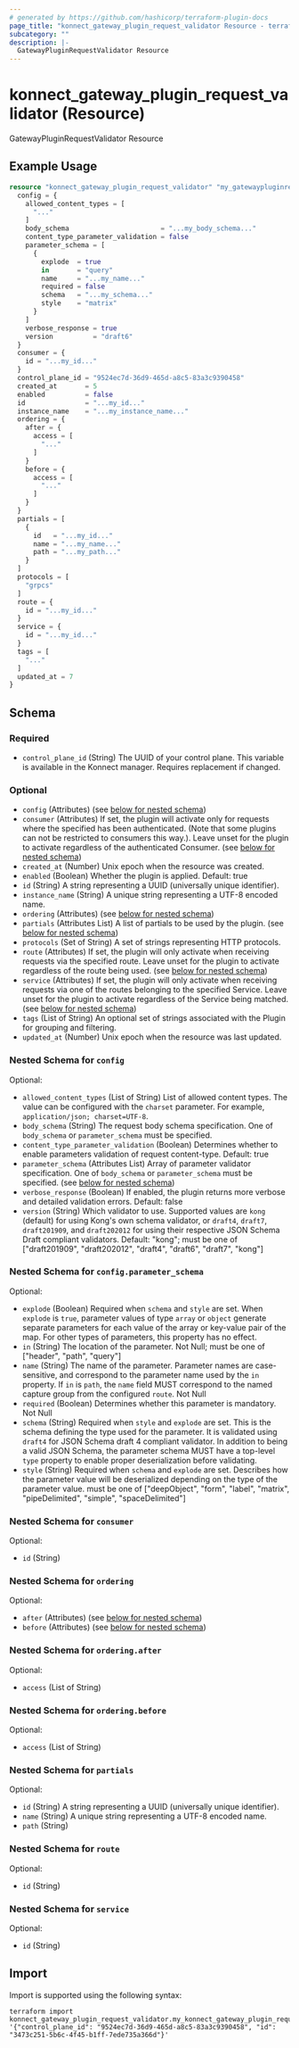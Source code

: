```yaml
---
# generated by https://github.com/hashicorp/terraform-plugin-docs
page_title: "konnect_gateway_plugin_request_validator Resource - terraform-provider-konnect"
subcategory: ""
description: |-
  GatewayPluginRequestValidator Resource
---
```


# konnect_gateway_plugin_request_validator (Resource)

GatewayPluginRequestValidator Resource

## Example Usage

```terraform
resource "konnect_gateway_plugin_request_validator" "my_gatewaypluginrequestvalidator" {
  config = {
    allowed_content_types = [
      "..."
    ]
    body_schema                       = "...my_body_schema..."
    content_type_parameter_validation = false
    parameter_schema = [
      {
        explode  = true
        in       = "query"
        name     = "...my_name..."
        required = false
        schema   = "...my_schema..."
        style    = "matrix"
      }
    ]
    verbose_response = true
    version          = "draft6"
  }
  consumer = {
    id = "...my_id..."
  }
  control_plane_id = "9524ec7d-36d9-465d-a8c5-83a3c9390458"
  created_at       = 5
  enabled          = false
  id               = "...my_id..."
  instance_name    = "...my_instance_name..."
  ordering = {
    after = {
      access = [
        "..."
      ]
    }
    before = {
      access = [
        "..."
      ]
    }
  }
  partials = [
    {
      id   = "...my_id..."
      name = "...my_name..."
      path = "...my_path..."
    }
  ]
  protocols = [
    "grpcs"
  ]
  route = {
    id = "...my_id..."
  }
  service = {
    id = "...my_id..."
  }
  tags = [
    "..."
  ]
  updated_at = 7
}
```

<!-- schema generated by tfplugindocs -->
## Schema

### Required

- `control_plane_id` (String) The UUID of your control plane. This variable is available in the Konnect manager. Requires replacement if changed.

### Optional

- `config` (Attributes) (see [below for nested schema](#nestedatt--config))
- `consumer` (Attributes) If set, the plugin will activate only for requests where the specified has been authenticated. (Note that some plugins can not be restricted to consumers this way.). Leave unset for the plugin to activate regardless of the authenticated Consumer. (see [below for nested schema](#nestedatt--consumer))
- `created_at` (Number) Unix epoch when the resource was created.
- `enabled` (Boolean) Whether the plugin is applied. Default: true
- `id` (String) A string representing a UUID (universally unique identifier).
- `instance_name` (String) A unique string representing a UTF-8 encoded name.
- `ordering` (Attributes) (see [below for nested schema](#nestedatt--ordering))
- `partials` (Attributes List) A list of partials to be used by the plugin. (see [below for nested schema](#nestedatt--partials))
- `protocols` (Set of String) A set of strings representing HTTP protocols.
- `route` (Attributes) If set, the plugin will only activate when receiving requests via the specified route. Leave unset for the plugin to activate regardless of the route being used. (see [below for nested schema](#nestedatt--route))
- `service` (Attributes) If set, the plugin will only activate when receiving requests via one of the routes belonging to the specified Service. Leave unset for the plugin to activate regardless of the Service being matched. (see [below for nested schema](#nestedatt--service))
- `tags` (List of String) An optional set of strings associated with the Plugin for grouping and filtering.
- `updated_at` (Number) Unix epoch when the resource was last updated.

<a id="nestedatt--config"></a>
### Nested Schema for `config`

Optional:

- `allowed_content_types` (List of String) List of allowed content types. The value can be configured with the `charset` parameter. For example, `application/json; charset=UTF-8`.
- `body_schema` (String) The request body schema specification. One of `body_schema` or `parameter_schema` must be specified.
- `content_type_parameter_validation` (Boolean) Determines whether to enable parameters validation of request content-type. Default: true
- `parameter_schema` (Attributes List) Array of parameter validator specification. One of `body_schema` or `parameter_schema` must be specified. (see [below for nested schema](#nestedatt--config--parameter_schema))
- `verbose_response` (Boolean) If enabled, the plugin returns more verbose and detailed validation errors. Default: false
- `version` (String) Which validator to use. Supported values are `kong` (default) for using Kong's own schema validator, or `draft4`, `draft7`, `draft201909`, and `draft202012` for using their respective JSON Schema Draft compliant validators. Default: "kong"; must be one of ["draft201909", "draft202012", "draft4", "draft6", "draft7", "kong"]

<a id="nestedatt--config--parameter_schema"></a>
### Nested Schema for `config.parameter_schema`

Optional:

- `explode` (Boolean) Required when `schema` and `style` are set. When `explode` is `true`, parameter values of type `array` or `object` generate separate parameters for each value of the array or key-value pair of the map. For other types of parameters, this property has no effect.
- `in` (String) The location of the parameter. Not Null; must be one of ["header", "path", "query"]
- `name` (String) The name of the parameter. Parameter names are case-sensitive, and correspond to the parameter name used by the `in` property. If `in` is `path`, the `name` field MUST correspond to the named capture group from the configured `route`. Not Null
- `required` (Boolean) Determines whether this parameter is mandatory. Not Null
- `schema` (String) Required when `style` and `explode` are set. This is the schema defining the type used for the parameter. It is validated using `draft4` for JSON Schema draft 4 compliant validator. In addition to being a valid JSON Schema, the parameter schema MUST have a top-level `type` property to enable proper deserialization before validating.
- `style` (String) Required when `schema` and `explode` are set. Describes how the parameter value will be deserialized depending on the type of the parameter value. must be one of ["deepObject", "form", "label", "matrix", "pipeDelimited", "simple", "spaceDelimited"]



<a id="nestedatt--consumer"></a>
### Nested Schema for `consumer`

Optional:

- `id` (String)


<a id="nestedatt--ordering"></a>
### Nested Schema for `ordering`

Optional:

- `after` (Attributes) (see [below for nested schema](#nestedatt--ordering--after))
- `before` (Attributes) (see [below for nested schema](#nestedatt--ordering--before))

<a id="nestedatt--ordering--after"></a>
### Nested Schema for `ordering.after`

Optional:

- `access` (List of String)


<a id="nestedatt--ordering--before"></a>
### Nested Schema for `ordering.before`

Optional:

- `access` (List of String)



<a id="nestedatt--partials"></a>
### Nested Schema for `partials`

Optional:

- `id` (String) A string representing a UUID (universally unique identifier).
- `name` (String) A unique string representing a UTF-8 encoded name.
- `path` (String)


<a id="nestedatt--route"></a>
### Nested Schema for `route`

Optional:

- `id` (String)


<a id="nestedatt--service"></a>
### Nested Schema for `service`

Optional:

- `id` (String)

## Import

Import is supported using the following syntax:

```shell
terraform import konnect_gateway_plugin_request_validator.my_konnect_gateway_plugin_request_validator '{"control_plane_id": "9524ec7d-36d9-465d-a8c5-83a3c9390458", "id": "3473c251-5b6c-4f45-b1ff-7ede735a366d"}'
```
